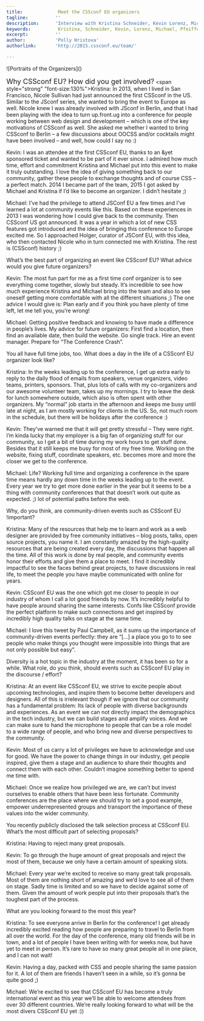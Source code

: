 ```yaml
---
title:             Meet the CSSconf EU organizers 
tagline:          ''
description:      'Interview with Kristina Schneider, Kevin Lorenz, Michael Pfeiffer'
keywords:          Kristina, Schneider, Kevin, Lorenz, Michael, Pfeiffer, CSSconf, Berlin, conference, CSS, organizers
excerpt:          ''
author:           'Polly Hristova'
authorlink:       'http://2015.cssconf.eu/team/'

---
```


<div class="blog-img blog-img--center">
  ![Portraits of the Organizers]()
</div>

<span class="strong-border" style="font-size:130%">Why CSSconf EU? How did you get involved?</span>
<span style="strong" "font-size:130%">Kristina:</span> In 2013, when I lived in San Francisco, Nicole Sullivan had just announced the first CSSconf in the US. Similar to the JSconf series, she wanted to bring the event to Europe as well. Nicole knew I was already involved with JSconf in Berlin, and that I had been playing with the idea to turn up.front.ug into a conference for people working between web design and development – which is one of the key motivations of CSSconf as well. She asked me whether I wanted to bring CSSconf to Berlin – a few discussions about OOCSS and/or cocktails might have been involved – and well, how could I say no :)

Kevin: I was an attendee at the first CSSconf EU, thanks to an &yet sponsored ticket and wanted to be part of it ever since. I admired how much time, effort and commitment Kristina and Michael put into this event to make it truly outstanding. I love the idea of giving something back to our community, gather these people to exchange thoughts and of course CSS – a perfect match.
2014 I became part of the team, 2015 I got asked by Michael and Kristina if I’d like to become an organizer. I didn’t hesitate ;)

Michael: I’ve had the privilege to attend JSConf EU a few times and I’ve learned a lot at community events like this. Based on these experiences in 2013 I was wondering how I could give back to the community. Then CSSconf US got announced. It was a year in which a lot of new CSS features got introduced and the idea of bringing this conference to Europe excited me. So I approached Holger, curator of JSConf EU, with this idea, who then contacted Nicole who in turn connected me with Kristina. The rest is (CSSconf) history ;) 


<span class="strong-border">What’s the best part of organizing an event like CSSconf EU? What advice would you give future organizers?</span>

Kevin: The most fun part for me as a first time conf organizer is to see everything come together, slowly but steady. It’s incredible to see how much experience Kristina and Michael bring into the team and also to see oneself getting more comfortable with all the different situations ;)
The one advice I would give is: Plan early and if you think you have plenty of time left, let me tell you, you’re wrong!

Michael: Getting positive feedback and knowing to have made a difference in people’s lives. My advice for future organizers: First find a location, then find an available date, then build the website. Go single track. Hire an event manager. Prepare for “The Conference Crash”.

<span class="strong-border">You all have full time jobs, too. What does a day in the life of a CSSconf EU organizer look like?</span>

Kristina: In the weeks leading up to the conference, I get up extra early to reply to the daily flood of emails from speakers, venue organizers, video teams, printers, sponsors. That, plus lots of calls with my co-organizers and our awesome volunteer team, takes up my mornings. I try to leave the desk for lunch somewhere outside, which also is often spent with other organizers. My “normal” job starts in the afternoon and keeps me busy until late at night, as I am mostly working for clients in the US. So, not much room in the schedule, but there will be holidays after the conference :)

Kevin: They’ve warned me that it will get pretty stressful – They were right. I’m kinda lucky that my employer is a big fan of organizing stuff for our community, so I get a bit of time during my work hours to get stuff done. Besides that it still keeps me busy for most of my free time. Working on the website, fixing stuff, coordinate speakers, etc. becomes more and more the closer we get to the conference.

Michael: Life? Working full time and organizing a conference in the spare time means hardly any down time in the weeks leading up to the event. Every year we try to get more done earlier in the year but it seems to be a thing with community conferences that that doesn’t work out quite as expected. ;)
 lot of potential paths before the web.

<span class="strong-border">Why, do you think, are community-driven events such as CSSconf EU !important?</span>

Kristina: Many of the resources that help me to learn and work as a web designer are provided by free community initiatives – blog posts, talks, open source projects, you name it. I am constantly amazed by the high-quality resources that are being created every day, the discussions that happen all the time. All of this work is done by real people, and community events honor their efforts and give them a place to meet. I find it incredibly impactful to see the faces behind great projects, to have discussions in real life, to meet the people you have maybe communicated with online for years.

Kevin: CSSconf EU was the one which got me closer to people in our industry of whom I call a lot good friends by now. It’s incredibly helpful to have people around sharing the same interests. Confs like CSSconf provide the perfect platform to make such connections and get inspired by incredibly high quality talks on stage at the same time.

Michael: I love this tweet by Paul Campbell, as it sums up the importance of community-driven events perfectly: they are “[...] a place you go to to see people who make things you thought were impossible into things that are not only possible but easy”.


<span class="strong-border">Diversity is a hot topic in the industry at the moment, it has been so for a while. What role, do you think, should events such as CSSconf EU play in the discourse / effort?</span>

Kristina: At an event like CSSconf EU, we strive to excite people about upcoming technologies, and inspire them to become better developers and designers. All of this is irrelevant though if we ignore that our community has a fundamental problem: Its lack of people with diverse backgrounds and experiences. As an event we can not directly impact the demographics in the tech industry, but we can build stages and amplify voices. And we can make sure to hand the microphone to people that can be a role model to a wide range of people, and who bring new and diverse perspectives to the community.

Kevin: Most of us carry a lot of privileges we have to acknowledge and use for good. We have the power to change things in our industry, get people inspired, give them a stage and an audience to share their thoughts and connect them with each other. Couldn’t imagine something better to spend me time with.

Michael: Once we realize how privileged we are, we can’t but invest ourselves to enable others that have been less fortunate. Community conferences are the place where we should try to set a good example, empower underrepresented groups and transport the importance of these values into the wider community.

<span class="strong-border">You recently publicly disclosed the talk selection process at CSSconf EU. What’s the most difficult part of selecting proposals?</span>

Kristina: Having to reject many great proposals. 

Kevin: To go through the huge amount of great proposals and reject the most of them, because we only have a certain amount of speaking slots.

Michael: Every year we’re excited to receive so many great talk proposals. Most of them are nothing short of amazing and we’d love to see all of them on stage. Sadly time is limited and so we have to decide against some of them. Given the amount of work people put into their proposals that’s the toughest part of the process.

<span class="strong-border">What are you looking forward to the most this year?</span>

Kristina: To see everyone arrive in Berlin for the conference! I get already incredibly excited reading how people are preparing to travel to Berlin from all over the world. For the day of the conference, many old friends will be in town, and a lot of people I have been writing with for weeks now, but have yet to meet in person. It’s rare to have so many great people all in one place, and I can not wait!

Kevin: Having a day, packed with CSS and people sharing the same passion for it. A lot of them are friends I haven’t seen in a while, so it’s gonna be quite good ;)

Michael: We’re excited to see that CSSconf EU has become a truly international event as this year we’ll be able to welcome attendees from over 30 different countries. We’re really looking forward to what will be the most divers CSSconf EU yet :))
